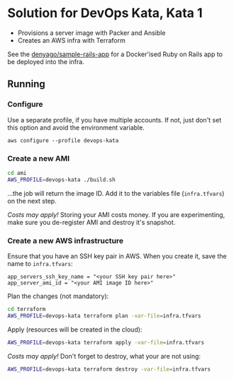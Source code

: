 # Solution for DevOps Kata, Kata 1

* Provisions a server image with Packer and Ansible
* Creates an AWS infra with Terraform

See the [denyago/sample-rails-app](https://github.com/denyago/sample-rails-app) for a Docker'ised Ruby on Rails app to be deployed into the infra.

## Running

### Configure

Use a separate profile, if you have multiple accounts.
If not, just don't set this option and avoid the environment variable.

`aws configure --profile devops-kata`

### Create a new AMI

```bash
cd ami
AWS_PROFILE=devops-kata ./build.sh
```

...the job will return the image ID. Add it to the variables file (`infra.tfvars`) on the next step.

*Costs may apply!* Storing your AMI costs money.
If you are experimenting, make sure you de-register AMI and destroy it's snapshot.

### Create a new AWS infrastructure

Ensure that you have an SSH key pair in AWS. When you create it, save the name to `infra.tfvars`:

```
app_servers_ssh_key_name = "<your SSH key pair here>"
app_server_ami_id = "<your AMI image ID here>"
```

Plan the changes (not mandatory):

```bash
cd terraform
AWS_PROFILE=devops-kata terraform plan -var-file=infra.tfvars
```

Apply (resources will be created in the cloud):

```bash
AWS_PROFILE=devops-kata terraform apply -var-file=infra.tfvars
```

*Costs may apply!* Don't forget to destroy, what your are not using:

```bash
AWS_PROFILE=devops-kata terraform destroy -var-file=infra.tfvars
```
